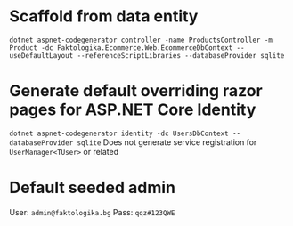 # Scaffold from data entity
```
dotnet aspnet-codegenerator controller -name ProductsController -m Product -dc Faktologika.Ecommerce.Web.EcommerceDbContext --useDefaultLayout --referenceScriptLibraries --databaseProvider sqlite
```

# Generate default overriding razor pages for ASP.NET Core Identity
```dotnet aspnet-codegenerator identity -dc UsersDbContext --databaseProvider sqlite```
Does not generate service registration for `UserManager<TUser>` or related

# Default seeded admin 
User: `admin@faktologika.bg`
Pass: `qqz#123QWE`
